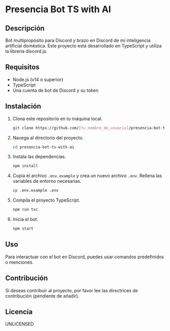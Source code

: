 # Presencia Bot TS with AI

## Descripción

Bot multipropósito para Discord y brazo en Discord de mi inteligencia artificial doméstica. Este proyecto está desarrollado en TypeScript y utiliza la librería discord.js.

## Requisitos

- Node.js (v14 o superior)
- TypeScript
- Una cuenta de bot de Discord y su token

## Instalación

1. Clona este repositorio en tu máquina local.

   ```bash
   git clone https://github.com/[tu_nombre_de_usuario]/presencia-bot-ts-with-ai.git
   ```

2. Navega al directorio del proyecto.

   ```bash
   cd presencia-bot-ts-with-ai
   ```

3. Instala las dependencias.

   ```bash
   npm install
   ```

4. Copia el archivo `.env.example` y crea un nuevo archivo `.env`. Rellena las variables de entorno necesarias.

   ```bash
   cp .env.example .env
   ```

5. Compila el proyecto TypeScript.

   ```bash
   npm run tsc
   ```

6. Inicia el bot.

   ```bash
   npm start
   ```

## Uso

Para interactuar con el bot en Discord, puedes usar comandos predefinidos o menciones.

## Contribución

Si deseas contribuir al proyecto, por favor lee las directrices de contribución (pendiente de añadir).

## Licencia

UNLICENSED
